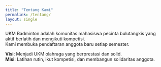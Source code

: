 ```yaml
---
title: "Tentang Kami"
permalink: /tentang/
layout: single
---
```


UKM Badminton adalah komunitas mahasiswa pecinta bulutangkis yang aktif berlatih dan mengikuti kompetisi.  
Kami membuka pendaftaran anggota baru setiap semester.

**Visi**: Menjadi UKM olahraga yang berprestasi dan solid.  
**Misi**: Latihan rutin, ikut kompetisi, dan membangun solidaritas anggota.

